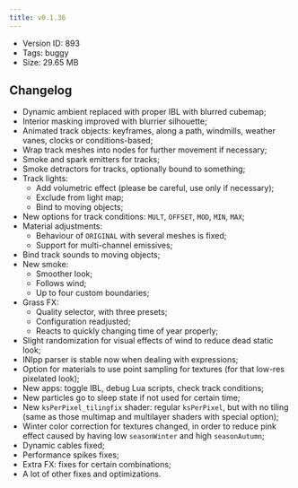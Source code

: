 ```yaml
---
title: v0.1.36
---
```


*   Version ID: 893
*   Tags: buggy
*   Size: 29.65 MB

## Changelog

*   Dynamic ambient replaced with proper IBL with blurred cubemap;
*   Interior masking improved with blurrier silhouette;
*   Animated track objects: keyframes, along a path, windmills, weather vanes, clocks or conditions-based;
*   Wrap track meshes into nodes for further movement if necessary;
*   Smoke and spark emitters for tracks;
*   Smoke detractors for tracks, optionally bound to something;
*   Track lights:
    *   Add volumetric effect (please be careful, use only if necessary);
    *   Exclude from light map;
    *   Bind to moving objects;
*   New options for track conditions: `MULT`, `OFFSET`, `MOD`, `MIN`, `MAX`;
*   Material adjustments:
    *   Behaviour of `ORIGINAL` with several meshes is fixed;
    *   Support for multi-channel emissives;
*   Bind track sounds to moving objects;
*   New smoke:
    *   Smoother look;
    *   Follows wind;
    *   Up to four custom boundaries;
*   Grass FX:
    *   Quality selector, with three presets;
    *   Configuration readjusted;
    *   Reacts to quickly changing time of year properly;
*   Slight randomization for visual effects of wind to reduce dead static look;
*   INIpp parser is stable now when dealing with expressions;
*   Option for materials to use point sampling for textures (for that low-res pixelated look);
*   New apps: toggle IBL, debug Lua scripts, check track conditions;
*   New particles go to sleep state if not used for certain time;
*   New `ksPerPixel_tilingfix` shader: regular `ksPerPixel`, but with no tiling (same as those multimap and multilayer shaders with special option);
*   Winter color correction for textures changed, in order to reduce pink effect caused by having low `seasonWinter` and high `seasonAutumn`;
*   Dynamic cables fixed;
*   Performance spikes fixes;
*   Extra FX: fixes for certain combinations;
*   A lot of other fixes and optimizations.
